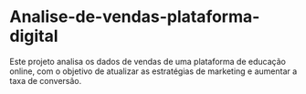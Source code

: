 # Analise-de-vendas-plataforma-digital
Este projeto analisa os dados de vendas de uma plataforma de educação online, com o objetivo de atualizar as estratégias de marketing e aumentar a taxa de conversão.
